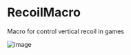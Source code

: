 # RecoilMacro
 Macro for control vertical recoil in games
 
![image](https://github.com/rtxvrr/RecoilMacro/assets/53102064/2bb5ff52-9a1d-4023-b6f1-abe04d0c8d67)


